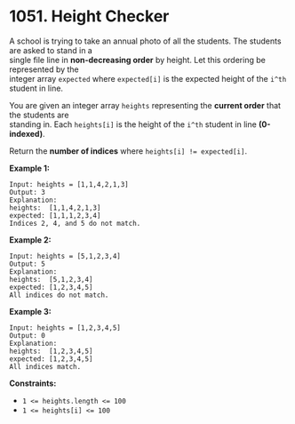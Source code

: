 # 1051. Height Checker

A school is trying to take an annual photo of all the students. The students are asked to stand in a  
single file line in **non-decreasing order** by height. Let this ordering be represented by the  
integer array `expected` where `expected[i]` is the expected height of the `i^th` student in line.

You are given an integer array `heights` representing the **current order** that the students are  
standing in. Each `heights[i]` is the height of the `i^th` student in line **(0-indexed)**.

Return the **number of indices** where `heights[i] != expected[i]`.

**Example 1:**

    Input: heights = [1,1,4,2,1,3]
    Output: 3
    Explanation: 
    heights:  [1,1,4,2,1,3]
    expected: [1,1,1,2,3,4]
    Indices 2, 4, and 5 do not match.

**Example 2:**

    Input: heights = [5,1,2,3,4]
    Output: 5
    Explanation:
    heights:  [5,1,2,3,4]
    expected: [1,2,3,4,5]
    All indices do not match.

**Example 3:**

    Input: heights = [1,2,3,4,5]
    Output: 0
    Explanation:
    heights:  [1,2,3,4,5]
    expected: [1,2,3,4,5]
    All indices match.

**Constraints:**

- `1 <= heights.length <= 100`
- `1 <= heights[i] <= 100`
